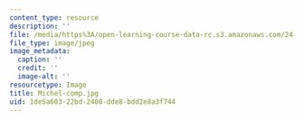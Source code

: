 ```yaml
---
content_type: resource
description: ''
file: /media/https%3A/open-learning-course-data-rc.s3.amazonaws.com/24-908-creole-languages-and-caribbean-identities-spring-2017/1de5a60322bd2400dde8bdd2e8a3f744_Michel-comp.jpg
file_type: image/jpeg
image_metadata:
  caption: ''
  credit: ''
  image-alt: ''
resourcetype: Image
title: Michel-comp.jpg
uid: 1de5a603-22bd-2400-dde8-bdd2e8a3f744
---
```

